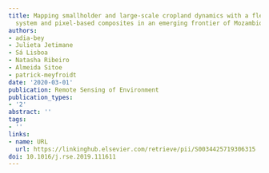 ```yaml
---
title: Mapping smallholder and large-scale cropland dynamics with a flexible classification
  system and pixel-based composites in an emerging frontier of Mozambique
authors:
- adia-bey
- Julieta Jetimane
- Sá Lisboa
- Natasha Ribeiro
- Almeida Sitoe
- patrick-meyfroidt
date: '2020-03-01'
publication: Remote Sensing of Environment
publication_types:
- '2'
abstract: ''
tags:
- ''
links:
- name: URL
  url: https://linkinghub.elsevier.com/retrieve/pii/S0034425719306315
doi: 10.1016/j.rse.2019.111611
---
```

